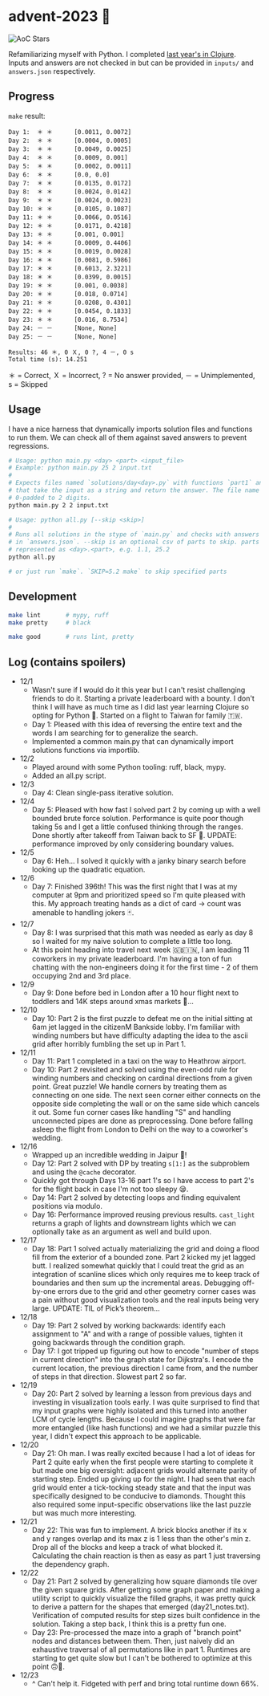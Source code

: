 # advent-2023 🎄

![AoC Stars](https://img.shields.io/badge/46-%F0%9F%8C%9F-yellow)

Refamiliarizing myself with Python. I completed [last year's in Clojure](https://github.com/elh/advent-2022).<br>
Inputs and answers are not checked in but can be provided in `inputs/` and `answers.json` respectively.

## Progress

`make` result:
```
Day 1:	＊ ＊ 	 [0.0011, 0.0072]
Day 2:	＊ ＊ 	 [0.0004, 0.0005]
Day 3:	＊ ＊ 	 [0.0049, 0.0025]
Day 4:	＊ ＊ 	 [0.0009, 0.001]
Day 5:	＊ ＊ 	 [0.0002, 0.0011]
Day 6:	＊ ＊ 	 [0.0, 0.0]
Day 7:	＊ ＊ 	 [0.0135, 0.0172]
Day 8:	＊ ＊ 	 [0.0024, 0.0142]
Day 9:	＊ ＊ 	 [0.0024, 0.0023]
Day 10:	＊ ＊ 	 [0.0105, 0.1087]
Day 11:	＊ ＊ 	 [0.0066, 0.0516]
Day 12:	＊ ＊ 	 [0.0171, 0.4218]
Day 13:	＊ ＊ 	 [0.001, 0.001]
Day 14:	＊ ＊ 	 [0.0009, 0.4406]
Day 15:	＊ ＊ 	 [0.0019, 0.0028]
Day 16:	＊ ＊ 	 [0.0081, 0.5986]
Day 17:	＊ ＊ 	 [0.6013, 2.3221]
Day 18:	＊ ＊ 	 [0.0399, 0.0015]
Day 19:	＊ ＊ 	 [0.001, 0.0038]
Day 20:	＊ ＊ 	 [0.018, 0.0714]
Day 21:	＊ ＊ 	 [0.0208, 0.4301]
Day 22:	＊ ＊ 	 [0.0454, 0.1833]
Day 23:	＊ ＊ 	 [0.016, 8.7534]
Day 24:	－ － 	 [None, None]
Day 25:	－ － 	 [None, None]

Results: 46 ＊, 0 Ｘ, 0 ?, 4 －, 0 s
Total time (s): 14.251
```

＊ = Correct, Ｘ = Incorrect, ? = No answer provided, － = Unimplemented, s = Skipped

## Usage

I have a nice harness that dynamically imports solution files and functions to run them. We can check all of them against saved answers to prevent regressions.

```bash
# Usage: python main.py <day> <part> <input_file>
# Example: python main.py 25 2 input.txt
#
# Expects files named `solutions/day<day>.py` with functions `part1` and `part2`
# that take the input as a string and return the answer. The file name <day> is
# 0-padded to 2 digits.
python main.py 2 2 input.txt

# Usage: python all.py [--skip <skip>]
#
# Runs all solutions in the stype of `main.py` and checks with answers present
# in `answers.json`. --skip is an optional csv of parts to skip. parts are
# represented as <day>.<part>, e.g. 1.1, 25.2
python all.py

# or just run `make`. `SKIP=5.2 make` to skip specified parts
```

## Development

```bash
make lint       # mypy, ruff
make pretty     # black

make good       # runs lint, pretty
```

## Log (contains spoilers)

* 12/1
  * Wasn't sure if I would do it this year but I can't resist challenging friends to do it. Starting a private leaderboard with a bounty. I don't think I will have as much time as I did last year learning Clojure so opting for Python 🐍. Started on a flight to Taiwan for family 🇹🇼.
  * Day 1: Pleased with this idea of reversing the entire text and the words I am searching for to generalize the search.
  * Implemented a common main.py that can dynamically import solutions functions via importlib.
* 12/2
  * Played around with some Python tooling: ruff, black, mypy.
  * Added an all.py script.
* 12/3
  * Day 4: Clean single-pass iterative solution.
* 12/4
  * Day 5: Pleased with how fast I solved part 2 by coming up with a well bounded brute force solution. Performance is quite poor though taking 5s and I get a little confused thinking through the ranges. Done shortly after takeoff from Taiwan back to SF 🌉. UPDATE: performance improved by only considering boundary values.
* 12/5
  * Day 6: Heh... I solved it quickly with a janky binary search before looking up the quadratic equation.
* 12/6
  * Day 7: Finished 396th! This was the first night that I was at my computer at 9pm and prioritized speed so I'm quite pleased with this. My approach treating hands as a dict of card -> count was amenable to handling jokers 🃏.
* 12/7
  * Day 8: I was surprised that this math was needed as early as day 8 so I waited for my naive solution to complete a little too long.
  * At this point heading into travel next week 🇬🇧🇮🇳, I am leading 11 coworkers in my private leaderboard. I'm having a ton of fun chatting with the non-engineers doing it for the first time - 2 of them occupying 2nd and 3rd place.
* 12/9
  * Day 9: Done before bed in London after a 10 hour flight next to toddlers and 14K steps around xmas markets 🎅...
* 12/10
  * Day 10: Part 2 is the first puzzle to defeat me on the initial sitting at 6am jet lagged in the citizenM Bankside lobby. I'm familiar with winding numbers but have difficulty adapting the idea to the ascii grid after horribly fumbling the set up in Part 1.
* 12/11
  * Day 11: Part 1 completed in a taxi on the way to Heathrow airport.
  * Day 10: Part 2 revisited and solved using the even-odd rule for winding numbers and checking on cardinal directions from a given point. Great puzzle! We handle corners by treating them as connecting on one side. The next seen corner either connects on the opposite side completing the wall or on the same side which cancels it out. Some fun corner cases like handling "S" and handling unconnected pipes are done as preprocessing. Done before falling asleep the flight from London to Delhi on the way to a coworker's wedding.
* 12/16
  * Wrapped up an incredible wedding in Jaipur 🎊!
  * Day 12: Part 2 solved with DP by treating `s[1:]` as the subproblem and using the `@cache` decorator.
  * Quickly got through Days 13-16 part 1's so I have access to part 2's for the flight back in case I'm not too sleepy 😪.
  * Day 14: Part 2 solved by detecting loops and finding equivalent positions via modulo.
  * Day 16: Performance improved reusing previous results. `cast_light` returns a graph of lights and downstream lights which we can optionally take as an argument as well and build upon.
* 12/17
  * Day 18: Part 1 solved actually materializing the grid and doing a flood fill from the exterior of a bounded zone. Part 2 kicked my jet lagged butt. I realized somewhat quickly that I could treat the grid as an integration of scanline slices which only requires me to keep track of boundaries and then sum up the incremental areas. Debugging off-by-one errors due to the grid and other geometry corner cases was a pain without good visualization tools and the real inputs being very large. UPDATE: TIL of Pick’s theorem...
* 12/18
  * Day 19: Part 2 solved by working backwards: identify each assignment to "A" and with a range of possible values, tighten it going backwards through the condition graph.
  * Day 17: I got tripped up figuring out how to encode "number of steps in current direction" into the graph state for Dijkstra's. I encode the current location, the previous direction I came from, and the number of steps in that direction. Slowest part 2 so far.
* 12/19
  * Day 20: Part 2 solved by learning a lesson from previous days and investing in visualization tools early. I was quite surprised to find that my input graphs were highly isolated and this turned into another LCM of cycle lengths. Because I could imagine graphs that were far more entangled (like hash functions) and we had a similar puzzle this year, I didn't expect this approach to be applicable.
* 12/20
  * Day 21: Oh man. I was really excited because I had a lot of ideas for Part 2 quite early when the first people were starting to complete it but made one big oversight: adjacent grids would alternate parity of starting step. Ended up giving up for the night. I had seen that each grid would enter a tick-tocking steady state and that the input was specifically designed to be conducive to diamonds. Thought this also required some input-specific observations like the last puzzle but was much more interesting.
* 12/21
  * Day 22: This was fun to implement. A brick blocks another if its x and y ranges overlap and its max z is 1 less than the other's min z. Drop all of the blocks and keep a track of what blocked it. Calculating the chain reaction is then as easy as part 1 just traversing the dependency graph.
* 12/22
  * Day 21: Part 2 solved by generalizing how square diamonds tile over the given square grids. After getting some graph paper and making a utility script to quickly visualize the filled graphs, it was pretty quick to derive a pattern for the shapes that emerged (day21_notes.txt). Verification of computed results for step sizes built confidence in the solution. Taking a step back, I think this is a pretty fun one.
  * Day 23: Pre-processed the maze into a graph of "branch point" nodes and distances between them. Then, just naively did an exhaustive traversal of all permutations like in part 1. Runtimes are starting to get quite slow but I can't be bothered to optimize at this point 🙃🎄.
* 12/23
  * ^ Can't help it. Fidgeted with perf and bring total runtime down 66%.
